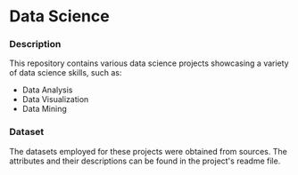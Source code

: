 # Data Science 

### Description

This repository contains various data science projects showcasing a variety of data science skills, such as:

* Data Analysis
* Data Visualization
* Data Mining

### Dataset
The datasets employed for these projects were obtained from sources. The attributes and their descriptions can be found in the project's readme file.
